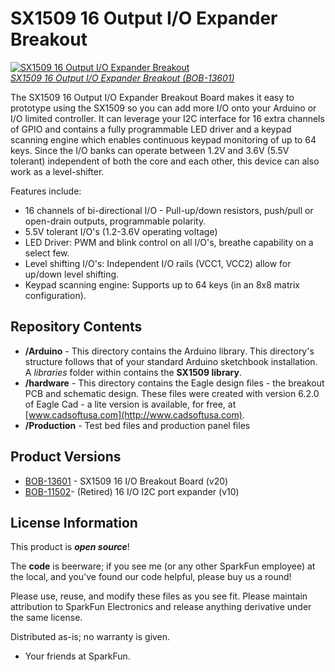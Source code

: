 SX1509 16 Output I/O Expander Breakout
======================================

[![SX1509 16 Output I/O Expander Breakout](https://cdn.sparkfun.com//assets/parts/1/0/9/5/6/13601-01.jpg)  
*SX1509 16 Output I/O Expander Breakout (BOB-13601)*](https://www.sparkfun.com/products/13601)

The SX1509 16 Output I/O Expander Breakout Board makes it easy to prototype using the SX1509 so you can add more I/O onto your Arduino or I/O limited controller. It can leverage your I2C interface for 16 extra channels of GPIO and contains a fully programmable LED driver and a keypad scanning engine which enables continuous keypad monitoring of up to 64 keys. Since the I/O banks can operate between 1.2V and 3.6V (5.5V tolerant) independent of both the core and each other, this device can also work as a level-shifter.

Features include:

* 16 channels of bi-directional I/O - Pull-up/down resistors, push/pull or open-drain outputs, programmable polarity.
* 5.5V tolerant I/O's (1.2-3.6V operating voltage)
* LED Driver: PWM and blink control on all I/O's, breathe capability on a select few.
* Level shifting I/O's: Independent I/O rails (VCC1, VCC2) allow for up/down level shifting.
* Keypad scanning engine: Supports up to 64 keys (in an 8x8 matrix configuration).

Repository Contents
-------------------

* **/Arduino** - This directory contains the Arduino library. This directory's structure follows that of your standard Arduino sketchbook installation. A *libraries* folder within contains the **SX1509 library**.
* **/hardware** - This directory contains the Eagle design files - the breakout PCB and schematic design. These files were created with version 6.2.0 of Eagle Cad - a lite version is available, for free, at [www.cadsoftusa.com](http://www.cadsoftusa.com).
* **/Production** - Test bed files and production panel files

Product Versions
-------------------

* [BOB-13601](https://www.sparkfun.com/products/13601) - SX1509 16 I/O Breakout Board (v20)
* [BOB-11502](https://www.sparkfun.com/products/retired/11502)- (Retired) 16 I/O I2C port expander (v10)

License Information
-------------------

This product is _**open source**_!

The **code** is beerware; if you see me (or any other SparkFun employee) at the local, and you've found our code helpful, please buy us a round!

Please use, reuse, and modify these files as you see fit. Please maintain attribution to SparkFun Electronics and release anything derivative under the same license.

Distributed as-is; no warranty is given.

- Your friends at SparkFun.
